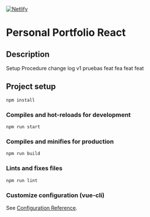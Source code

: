 [![Netlify](https://github.com/devjaime/websitepersonal/actions/workflows/netlify.js.yml/badge.svg)](https://github.com/devjaime/websitepersonal/actions/workflows/netlify.js.yml)

# Personal Portfolio React

## Description
Setup Procedure change log v1  pruebas  feat fea feat feat
## Project setup
```
npm install
```

### Compiles and hot-reloads for development
```
npm run start
```

### Compiles and minifies for production
```
npm run build
```

### Lints and fixes files
```
npm run lint
```

### Customize configuration (vue-cli)
See [Configuration Reference](https://cli.vuejs.org/config/).
